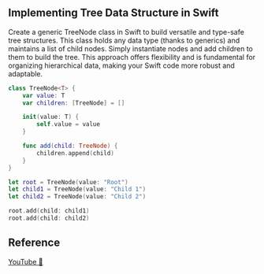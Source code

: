 ## Implementing Tree Data Structure in Swift

Create a generic TreeNode class in Swift to build versatile and type-safe tree structures. This class holds any data type (thanks to generics) and maintains a list of child nodes. Simply instantiate nodes and add children to them to build the tree. This approach offers flexibility and is fundamental for organizing hierarchical data, making your Swift code more robust and adaptable.

```swift
class TreeNode<T> {
    var value: T
    var children: [TreeNode] = []

    init(value: T) {
        self.value = value
    }

    func add(child: TreeNode) {
        children.append(child)
    }
}

let root = TreeNode(value: "Root")
let child1 = TreeNode(value: "Child 1")
let child2 = TreeNode(value: "Child 2")

root.add(child: child1)
root.add(child: child2)
```

## Reference

[YouTube 👀]()
